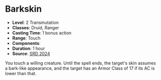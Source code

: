 # Barkskin

- **Level**: 2 Transmutation
- **Classes**: Druid, Ranger
- **Casting Time**: 1 bonus action
- **Range**: Touch
- **Components**: 
- **Duration**: 1 hour
- **Source**: [SRD 2024](../../../srds/SRD_2024.pdf)

You touch a willing creature. Until the spell ends, the target's skin assumes a bark-like appearance, and the target has an Armor Class of 17 if its AC is lower than that.

